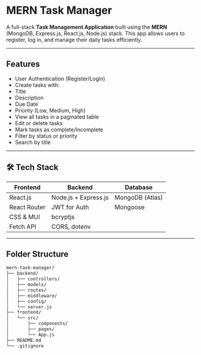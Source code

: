 # MERN Task Manager

A full-stack **Task Management Application** built using the **MERN** (MongoDB, Express.js, React.js, Node.js) stack. This app allows users to register, log in, and manage their daily tasks efficiently.

---

## Features

-  User Authentication (Register/Login)
-  Create tasks with:
  - Title
  - Description
  - Due Date
  - Priority (Low, Medium, High)
- View all tasks in a paginated table
- Edit or delete tasks
- Mark tasks as complete/incomplete
- Filter by status or priority
- Search by title

---

## 🛠️ Tech Stack

| Frontend            | Backend             | Database     |
|---------------------|---------------------|--------------|
| React.js            | Node.js + Express.js| MongoDB (Atlas) |
| React Router        | JWT for Auth        | Mongoose     |
| CSS & MUI           | bcryptjs            |              |
| Fetch API           | CORS, dotenv        |              |

---

##  Folder Structure

```bash
mern-task-manager/
├── backend/
│   ├── controllers/
│   ├── models/
│   ├── routes/
│   ├── middleware/
│   ├── config/
│   └── server.js
├── frontend/
│   └── src/
│       ├── components/
│       ├── pages/
│       └── App.js
├── README.md
└── .gitignore
